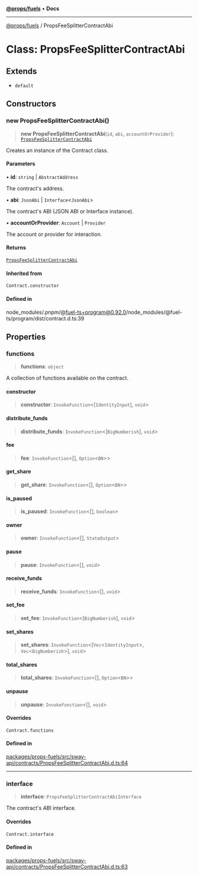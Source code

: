 [**@props/fuels**](../README.md) • **Docs**

***

[@props/fuels](../README.md) / PropsFeeSplitterContractAbi

# Class: PropsFeeSplitterContractAbi

## Extends

- `default`

## Constructors

### new PropsFeeSplitterContractAbi()

> **new PropsFeeSplitterContractAbi**(`id`, `abi`, `accountOrProvider`): [`PropsFeeSplitterContractAbi`](PropsFeeSplitterContractAbi.md)

Creates an instance of the Contract class.

#### Parameters

• **id**: `string` \| `AbstractAddress`

The contract's address.

• **abi**: `JsonAbi` \| `Interface`\<`JsonAbi`\>

The contract's ABI (JSON ABI or Interface instance).

• **accountOrProvider**: `Account` \| `Provider`

The account or provider for interaction.

#### Returns

[`PropsFeeSplitterContractAbi`](PropsFeeSplitterContractAbi.md)

#### Inherited from

`Contract.constructor`

#### Defined in

node\_modules/.pnpm/@fuel-ts+program@0.92.0/node\_modules/@fuel-ts/program/dist/contract.d.ts:39

## Properties

### functions

> **functions**: `object`

A collection of functions available on the contract.

#### constructor

> **constructor**: `InvokeFunction`\<[`IdentityInput`], `void`\>

#### distribute\_funds

> **distribute\_funds**: `InvokeFunction`\<[`BigNumberish`], `void`\>

#### fee

> **fee**: `InvokeFunction`\<[], `Option`\<`BN`\>\>

#### get\_share

> **get\_share**: `InvokeFunction`\<[], `Option`\<`BN`\>\>

#### is\_paused

> **is\_paused**: `InvokeFunction`\<[], `boolean`\>

#### owner

> **owner**: `InvokeFunction`\<[], `StateOutput`\>

#### pause

> **pause**: `InvokeFunction`\<[], `void`\>

#### receive\_funds

> **receive\_funds**: `InvokeFunction`\<[], `void`\>

#### set\_fee

> **set\_fee**: `InvokeFunction`\<[`BigNumberish`], `void`\>

#### set\_shares

> **set\_shares**: `InvokeFunction`\<[`Vec`\<`IdentityInput`\>, `Vec`\<`BigNumberish`\>], `void`\>

#### total\_shares

> **total\_shares**: `InvokeFunction`\<[], `Option`\<`BN`\>\>

#### unpause

> **unpause**: `InvokeFunction`\<[], `void`\>

#### Overrides

`Contract.functions`

#### Defined in

[packages/props-fuels/src/sway-api/contracts/PropsFeeSplitterContractAbi.d.ts:64](https://github.com/Props-Labs/octane/blob/2f5b62c99caca23a485b671ce2fbd114bfd5aae1/packages/props-fuels/src/sway-api/contracts/PropsFeeSplitterContractAbi.d.ts#L64)

***

### interface

> **interface**: `PropsFeeSplitterContractAbiInterface`

The contract's ABI interface.

#### Overrides

`Contract.interface`

#### Defined in

[packages/props-fuels/src/sway-api/contracts/PropsFeeSplitterContractAbi.d.ts:63](https://github.com/Props-Labs/octane/blob/2f5b62c99caca23a485b671ce2fbd114bfd5aae1/packages/props-fuels/src/sway-api/contracts/PropsFeeSplitterContractAbi.d.ts#L63)
